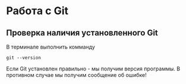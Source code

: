 # Работа с Git

## Проверка наличия установленного Git

В терминале выполнить комманду
```
git --version
```
Если Git установлен правильно - мы получим версия программы.
В противном случае мы получим сообщение об ошибке!

